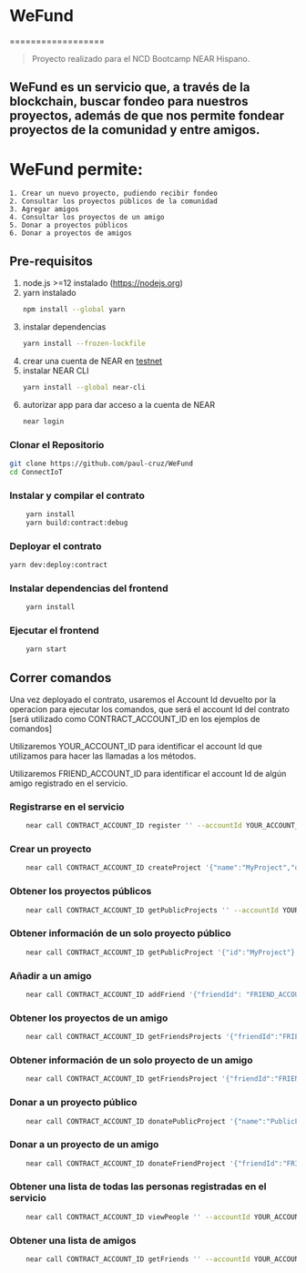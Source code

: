 # WeFund
==================
> Proyecto realizado para el NCD Bootcamp NEAR Hispano.
## WeFund es un servicio que, a través de la blockchain, buscar fondeo para nuestros proyectos, además de que nos permite fondear proyectos de la comunidad y entre amigos.

# WeFund permite:
    1. Crear un nuevo proyecto, pudiendo recibir fondeo
    2. Consultar los proyectos públicos de la comunidad
    3. Agregar amigos
    4. Consultar los proyectos de un amigo
    5. Donar a proyectos públicos
    6. Donar a proyectos de amigos

## Pre-requisitos
1. node.js >=12 instalado (https://nodejs.org)
2. yarn instalado
    ```bash
    npm install --global yarn
    ```
3. instalar dependencias
    ```bash
    yarn install --frozen-lockfile
    ```
4. crear una cuenta de NEAR en [testnet](https://docs.near.org/docs/develop/basics/create-account#creating-a-testnet-account)   
5. instalar NEAR CLI
    ```bash
    yarn install --global near-cli
    ```
6. autorizar app para dar acceso a la cuenta de NEAR
    ```bash
    near login
    ```

### Clonar el Repositorio
```bash
git clone https://github.com/paul-cruz/WeFund
cd ConnectIoT
```

### Instalar y compilar el contrato
```bash
    yarn install
    yarn build:contract:debug
```

### Deployar el contrato
```bash
yarn dev:deploy:contract
```

### Instalar dependencias del frontend
```bash
    yarn install
```

### Ejecutar el frontend
```bash
    yarn start
```

## Correr comandos
Una vez deployado el contrato, usaremos el Account Id devuelto por la operacion para ejecutar los comandos, que será el account 
Id del contrato [será utilizado como CONTRACT_ACCOUNT_ID en los ejemplos de comandos]

Utilizaremos YOUR_ACCOUNT_ID para identificar el account Id que utilizamos para hacer las llamadas a los métodos.

Utilizaremos FRIEND_ACCOUNT_ID para identificar el account Id de algún amigo registrado en el servicio.

### Registrarse en el servicio
```bash
    near call CONTRACT_ACCOUNT_ID register '' --accountId YOUR_ACCOUNT_ID
```

### Crear un proyecto
```bash
    near call CONTRACT_ACCOUNT_ID createProject '{"name":"MyProject","description":"This is my project", "goal":20, "isPublic":True}' --accountId YOUR_ACCOUNT_ID
```
### Obtener los proyectos públicos
```bash
    near call CONTRACT_ACCOUNT_ID getPublicProjects '' --accountId YOUR_ACCOUNT_ID
```
### Obtener información de un solo proyecto público
```bash
    near call CONTRACT_ACCOUNT_ID getPublicProject '{"id":"MyProject"}' --accountId YOUR_ACCOUNT_ID
```
### Añadir a un amigo
```bash
    near call CONTRACT_ACCOUNT_ID addFriend '{"friendId": "FRIEND_ACCOUNT_ID"}' --accountId YOUR_ACCOUNT_ID
```
### Obtener los proyectos de un amigo
```bash
    near call CONTRACT_ACCOUNT_ID getFriendsProjects '{"friendId":"FRIEND_ACCOUNT_ID"}' --accountId YOUR_ACCOUNT_ID
```
### Obtener información de un solo proyecto de un amigo
```bash
    near call CONTRACT_ACCOUNT_ID getFriendsProject '{"friendId":"FRIEND_ACCOUNT_ID", "name":"ProjectFriend"}' --accountId YOUR_ACCOUNT_ID
```
### Donar a un proyecto público
```bash
    near call CONTRACT_ACCOUNT_ID donatePublicProject '{"name":"PublicProject"}' --accountId YOUR_ACCOUNT_ID --amount 10
```
### Donar a un proyecto de un amigo
```bash
    near call CONTRACT_ACCOUNT_ID donateFriendProject '{"friendId":"FRIEND_ACCOUNT_ID","name":"ProjectFriend"}' --accountId YOUR_ACCOUNT_ID --amount 10
```
### Obtener una lista de todas las personas registradas en el servicio
```bash
    near call CONTRACT_ACCOUNT_ID viewPeople '' --accountId YOUR_ACCOUNT_ID
```
### Obtener una lista de amigos
```bash
    near call CONTRACT_ACCOUNT_ID getFriends '' --accountId YOUR_ACCOUNT_ID
```
